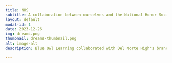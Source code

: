 ```yaml
---
title: NHS
subtitle: A collaboration between ourselves and the National Honor Society chapter of Del Norte High
layout: default
modal-id: 1
date: 2023-12-26
img: dreams.png
thumbnail: dreams-thumbnail.png
alt: image-alt
description: Blue Owl Learning collaborated with Del Norte High's branch of the National Honor Society to inspire high-achieving students to make an impact in their community by tutoring the next generation of students.

---
```

